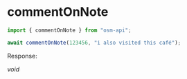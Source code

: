 # commentOnNote

```ts
import { commentOnNote } from "osm-api";

await commentOnNote(123456, "i also visited this café");
```

Response:

_void_
